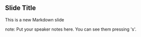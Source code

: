 ##  Slide Title

This is a new Markdown slide

note:
    Put your speaker notes here.
    You can see them pressing 's'.
